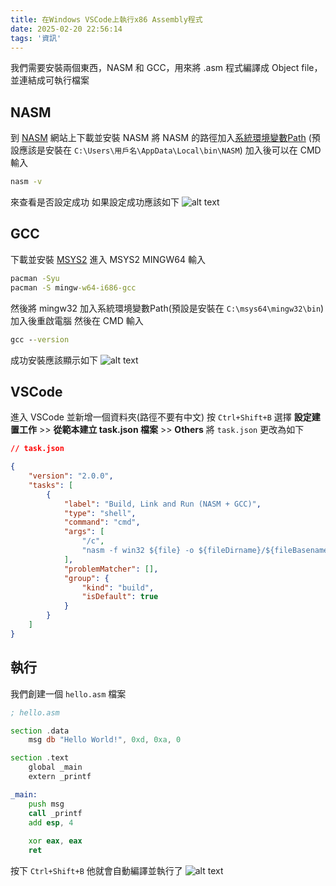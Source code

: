 ```yaml
---
title: 在Windows VSCode上執行x86 Assembly程式
date: 2025-02-20 22:56:14
tags: '資訊'
---
```

我們需要安裝兩個東西，NASM 和 GCC，用來將 .asm 程式編譯成 Object file，並連結成可執行檔案

## NASM
到 [NASM](https://www.nasm.us/) 網站上下載並安裝 NASM
將 NASM 的路徑加入[系統環境變數Path](https://medium.com/@roan6903/windows-%E5%AE%89%E8%A3%9D-python-%E5%BE%8C-%E9%82%84%E9%9C%80%E8%A6%81%E8%A8%AD%E7%BD%AE%E7%92%B0%E5%A2%83%E8%AE%8A%E6%95%B8-217143b51344) (預設應該是安裝在 `C:\Users\用戶名\AppData\Local\bin\NASM`)
加入後可以在 CMD 輸入
```cmd
nasm -v
```
來查看是否設定成功
如果設定成功應該如下
![alt text](images/20250220/image.png)

## GCC
下載並安裝 [MSYS2](https://www.msys2.org/)
進入 MSYS2 MINGW64
輸入
```cmd
pacman -Syu
pacman -S mingw-w64-i686-gcc
```
然後將 mingw32 加入系統環境變數Path(預設是安裝在 `C:\msys64\mingw32\bin`)
加入後重啟電腦
然後在 CMD 輸入
```cmd
gcc --version
```
成功安裝應該顯示如下
![alt text](images/20250220/image2.png)

## VSCode
進入 VSCode 並新增一個資料夾(路徑不要有中文)
按 `Ctrl+Shift+B` 選擇 **設定建置工作** >> **從範本建立 task.json 檔案** >> **Others**
將 `task.json` 更改為如下
```json
// task.json

{
    "version": "2.0.0",
    "tasks": [
        {
            "label": "Build, Link and Run (NASM + GCC)",
            "type": "shell",
            "command": "cmd",
            "args": [
                "/c",
                "nasm -f win32 ${file} -o ${fileDirname}/${fileBasenameNoExtension}.o && gcc \"${fileDirname}/${fileBasenameNoExtension}.o\" -o \"${fileDirname}/${fileBasenameNoExtension}.exe\" -m32 && \"${fileDirname}/${fileBasenameNoExtension}.exe\""
            ],
            "problemMatcher": [],
            "group": {
                "kind": "build",
                "isDefault": true
            }
        }
    ]
}
```

## 執行
我們創建一個 `hello.asm` 檔案
```asm
; hello.asm

section .data
    msg db "Hello World!", 0xd, 0xa, 0

section .text
    global _main
    extern _printf

_main:
    push msg
    call _printf
    add esp, 4
    
    xor eax, eax
    ret
```
按下 `Ctrl+Shift+B` 他就會自動編譯並執行了
![alt text](images/20250220/image3.png)